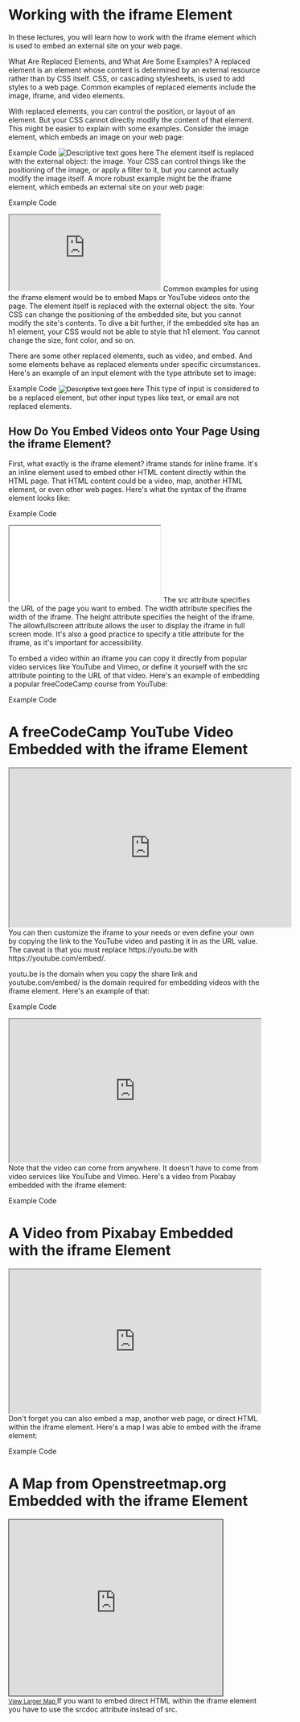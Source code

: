 # Working with the iframe Element

In these lectures, you will learn how to work with the iframe element which is used to embed an external site on your web page.

What Are Replaced Elements, and What Are Some Examples?
A replaced element is an element whose content is determined by an external resource rather than by CSS itself. CSS, or cascading stylesheets, is used to add styles to a web page. Common examples of replaced elements include the image, iframe, and video elements.

With replaced elements, you can control the position, or layout of an element. But your CSS cannot directly modify the content of that element. This might be easier to explain with some examples. Consider the image element, which embeds an image on your web page:

Example Code
<img src="example-img-url" alt="Descriptive text goes here">
The element itself is replaced with the external object: the image. Your CSS can control things like the positioning of the image, or apply a filter to it, but you cannot actually modify the image itself. A more robust example might be the iframe element, which embeds an external site on your web page:

Example Code
<iframe src="https://www.example.com" title="Example Site"></iframe>
Common examples for using the iframe element would be to embed Maps or YouTube videos onto the page. The element itself is replaced with the external object: the site. Your CSS can change the positioning of the embedded site, but you cannot modify the site's contents. To dive a bit further, if the embedded site has an h1 element, your CSS would not be able to style that h1 element. You cannot change the size, font color, and so on.

There are some other replaced elements, such as video, and embed. And some elements behave as replaced elements under specific circumstances. Here's an example of an input element with the type attribute set to image:

Example Code
<input type="image" alt="Descriptive text goes here" src="example-img-url">
This type of input is considered to be a replaced element, but other input types like text, or email are not replaced elements.

## How Do You Embed Videos onto Your Page Using the iframe Element?
First, what exactly is the iframe element? iframe stands for inline frame. It's an inline element used to embed other HTML content directly within the HTML page. That HTML content could be a video, map, another HTML element, or even other web pages. Here's what the syntax of the iframe element looks like:

Example Code
<iframe
  src="video-url"
  width="width-value"
  height="height-value"
  allowfullscreen
></iframe>
The src attribute specifies the URL of the page you want to embed. The width attribute specifies the width of the iframe. The height attribute specifies the height of the iframe. The allowfullscreen attribute allows the user to display the iframe in full screen mode. It's also a good practice to specify a title attribute for the iframe, as it's important for accessibility.

To embed a video within an iframe you can copy it directly from popular video services like YouTube and Vimeo, or define it yourself with the src attribute pointing to the URL of that video. Here's an example of embedding a popular freeCodeCamp course from YouTube:

Example Code
<h1>A freeCodeCamp YouTube Video Embedded with the iframe Element</h1>

<iframe
  width="560"
  height="315"
  src="https://www.youtube.com/embed/PkZNo7MFNFg?si=-UBVIUNM3csdeiWF"
  title="YouTube video player"
  allow="accelerometer; autoplay; clipboard-write; encrypted-media; gyroscope; picture-in-picture; web-share"
  referrerpolicy="strict-origin-when-cross-origin"
  allowfullscreen
></iframe>
You can then customize the iframe to your needs or even define your own by copying the link to the YouTube video and pasting it in as the URL value. The caveat is that you must replace https://youtu.be with https://youtube.com/embed/.

youtu.be is the domain when you copy the share link and youtube.com/embed/ is the domain required for embedding videos with the iframe element. Here's an example of that:

Example Code
<iframe
  src="https://youtube.com/embed/gp5H0Vw39yw?si=Rb_2nDK6abv1iIAM"
  title="freeCodeCamp Typescript Course"
  width="500"
  height="285"
  allowfullscreen
></iframe>
Note that the video can come from anywhere. It doesn't have to come from video services like YouTube and Vimeo. Here's a video from Pixabay embedded with the iframe element:

Example Code
<h1>A Video from Pixabay Embedded with the iframe Element</h1>

<iframe
  src="https://cdn.pixabay.com/video/2022/07/24/125310-733046613_large.mp4"
  width="500"
  height="285"
></iframe>
Don't forget you can also embed a map, another web page, or direct HTML within the iframe element. Here's a map I was able to embed with the iframe element:

Example Code
<h1>A Map from Openstreetmap.org Embedded with the iframe Element</h1>

<iframe
  width="425"
  height="350"
  src="https://www.openstreetmap.org/export/embed.html?bbox=3.006134033203125%2C6.150112578753815%2C3.6357879638671875%2C6.749850810550778&amp;layer=mapnik"
  style="border: 1px solid black"
>
</iframe>
<br />
<small>
  <a href="https://www.openstreetmap.org/#map=11/6.4501/3.3210">
    View Larger Map
  </a>
</small>
If you want to embed direct HTML within the iframe element you have to use the srcdoc attribute instead of src.

